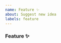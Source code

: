 ```yaml
---
name: Feature ✨
about: Suggest new idea
labels: feature
---
```

<!-- Search existing issues to avoid duplicates. Provide detailed request. -->
<!-- Why do we need this? Please explain the motivation, how it will be used, etc. -->

### Feature ✨


